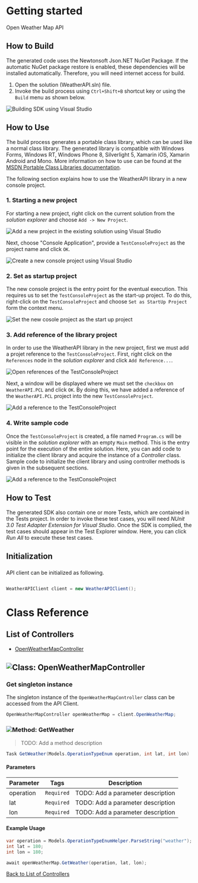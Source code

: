 # Getting started

Open Weather Map API

## How to Build

The generated code uses the Newtonsoft Json.NET NuGet Package. If the automatic NuGet package restore
is enabled, these dependencies will be installed automatically. Therefore,
you will need internet access for build.

1. Open the solution (WeatherAPI.sln) file.
2. Invoke the build process using `Ctrl+Shift+B` shortcut key or using the `Build` menu as shown below.

![Building SDK using Visual Studio](https://apidocs.io/illustration/cs?step=buildSDK&workspaceFolder=Weather%20API-CSharp&workspaceName=WeatherAPI&projectName=WeatherAPI.PCL)

## How to Use

The build process generates a portable class library, which can be used like a normal class library. The generated library is compatible with Windows Forms, Windows RT, Windows Phone 8,
Silverlight 5, Xamarin iOS, Xamarin Android and Mono. More information on how to use can be found at the [MSDN Portable Class Libraries documentation](http://msdn.microsoft.com/en-us/library/vstudio/gg597391%28v=vs.100%29.aspx).

The following section explains how to use the WeatherAPI library in a new console project.

### 1. Starting a new project

For starting a new project, right click on the current solution from the *solution explorer* and choose  ``` Add -> New Project ```.

![Add a new project in the existing solution using Visual Studio](https://apidocs.io/illustration/cs?step=addProject&workspaceFolder=Weather%20API-CSharp&workspaceName=WeatherAPI&projectName=WeatherAPI.PCL)

Next, choose "Console Application", provide a ``` TestConsoleProject ``` as the project name and click ``` OK ```.

![Create a new console project using Visual Studio](https://apidocs.io/illustration/cs?step=createProject&workspaceFolder=Weather%20API-CSharp&workspaceName=WeatherAPI&projectName=WeatherAPI.PCL)

### 2. Set as startup project

The new console project is the entry point for the eventual execution. This requires us to set the ``` TestConsoleProject ``` as the start-up project. To do this, right-click on the  ``` TestConsoleProject ``` and choose  ``` Set as StartUp Project ``` form the context menu.

![Set the new cosole project as the start up project](https://apidocs.io/illustration/cs?step=setStartup&workspaceFolder=Weather%20API-CSharp&workspaceName=WeatherAPI&projectName=WeatherAPI.PCL)

### 3. Add reference of the library project

In order to use the WeatherAPI library in the new project, first we must add a projet reference to the ``` TestConsoleProject ```. First, right click on the ``` References ``` node in the *solution explorer* and click ``` Add Reference... ```.

![Open references of the TestConsoleProject](https://apidocs.io/illustration/cs?step=addReference&workspaceFolder=Weather%20API-CSharp&workspaceName=WeatherAPI&projectName=WeatherAPI.PCL)

Next, a window will be displayed where we must set the ``` checkbox ``` on ``` WeatherAPI.PCL ``` and click ``` OK ```. By doing this, we have added a reference of the ```WeatherAPI.PCL``` project into the new ``` TestConsoleProject ```.

![Add a reference to the TestConsoleProject](https://apidocs.io/illustration/cs?step=createReference&workspaceFolder=Weather%20API-CSharp&workspaceName=WeatherAPI&projectName=WeatherAPI.PCL)

### 4. Write sample code

Once the ``` TestConsoleProject ``` is created, a file named ``` Program.cs ``` will be visible in the *solution explorer* with an empty ``` Main ``` method. This is the entry point for the execution of the entire solution.
Here, you can add code to initialize the client library and acquire the instance of a *Controller* class. Sample code to initialize the client library and using controller methods is given in the subsequent sections.

![Add a reference to the TestConsoleProject](https://apidocs.io/illustration/cs?step=addCode&workspaceFolder=Weather%20API-CSharp&workspaceName=WeatherAPI&projectName=WeatherAPI.PCL)

## How to Test

The generated SDK also contain one or more Tests, which are contained in the Tests project.
In order to invoke these test cases, you will need *NUnit 3.0 Test Adapter Extension for Visual Studio*.
Once the SDK is complied, the test cases should appear in the Test Explorer window.
Here, you can click *Run All* to execute these test cases.

## Initialization

### 

API client can be initialized as following.

```csharp

WeatherAPIClient client = new WeatherAPIClient();
```



# Class Reference

## <a name="list_of_controllers"></a>List of Controllers

* [OpenWeatherMapController](#open_weather_map_controller)

## <a name="open_weather_map_controller"></a>![Class: ](https://apidocs.io/img/class.png "WeatherAPI.PCL.Controllers.OpenWeatherMapController") OpenWeatherMapController

### Get singleton instance

The singleton instance of the ``` OpenWeatherMapController ``` class can be accessed from the API Client.

```csharp
OpenWeatherMapController openWeatherMap = client.OpenWeatherMap;
```

### <a name="get_weather"></a>![Method: ](https://apidocs.io/img/method.png "WeatherAPI.PCL.Controllers.OpenWeatherMapController.GetWeather") GetWeather

> TODO: Add a method description


```csharp
Task GetWeather(Models.OperationTypeEnum operation, int lat, int lon)
```

#### Parameters

| Parameter | Tags | Description |
|-----------|------|-------------|
| operation |  ``` Required ```  | TODO: Add a parameter description |
| lat |  ``` Required ```  | TODO: Add a parameter description |
| lon |  ``` Required ```  | TODO: Add a parameter description |


#### Example Usage

```csharp
var operation = Models.OperationTypeEnumHelper.ParseString("weather");
int lat = 180;
int lon = 180;

await openWeatherMap.GetWeather(operation, lat, lon);

```


[Back to List of Controllers](#list_of_controllers)




